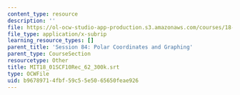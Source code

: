 ```yaml
---
content_type: resource
description: ''
file: https://ol-ocw-studio-app-production.s3.amazonaws.com/courses/18-01sc-single-variable-calculus-fall-2010/b96789714fbf59c55e5065650feae926_MIT18_01SCF10Rec_62_300k.srt
file_type: application/x-subrip
learning_resource_types: []
parent_title: 'Session 84: Polar Coordinates and Graphing'
parent_type: CourseSection
resourcetype: Other
title: MIT18_01SCF10Rec_62_300k.srt
type: OCWFile
uid: b9678971-4fbf-59c5-5e50-65650feae926
---
```

